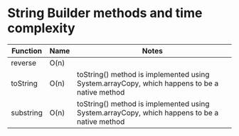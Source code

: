 # String Builder methods and time complexity

| Function  | Name | Notes                                                                                        |
|-----------|------|----------------------------------------------------------------------------------------------|
| reverse   | O(n) ||
| toString  | O(n) | toString() method is implemented using System.arrayCopy, which happens to be a native method |
| substring | O(n) | toString() method is implemented using System.arrayCopy, which happens to be a native method |


